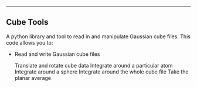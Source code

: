 -----------
Cube Tools
-----------

A python library and tool to read in and manipulate Gaussian cube files. This code allows you to:
-   Read and write Gaussian cube files

    Translate and rotate cube data
    Integrate around a particular atom
    Integrate around a sphere
    Integrate around the whole cube file
    Take the planar average

